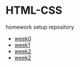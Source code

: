 <h1>HTML-CSS</h1>
<p>homework setup repository</p>
<ul>
    <li><a href="https://iryna14548.github.io/HTML-CSS/week0">week0</a></li>
    <li><a href="https://iryna14548.github.io/HTML-CSS/week1">week1</a></li>
    <li><a href="https://iryna14548.github.io/HTML-CSS/week2">week2</a></li>
    <li><a href="https://iryna14548.github.io/HTML-CSS/week3">week2</a></li>
</ul>
